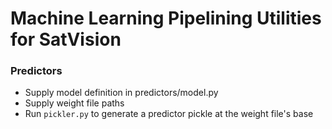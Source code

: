 # Machine Learning Pipelining Utilities for SatVision

### Predictors

- Supply model definition in predictors/model.py
- Supply weight file paths
- Run `pickler.py` to generate a predictor pickle at the weight file's base
